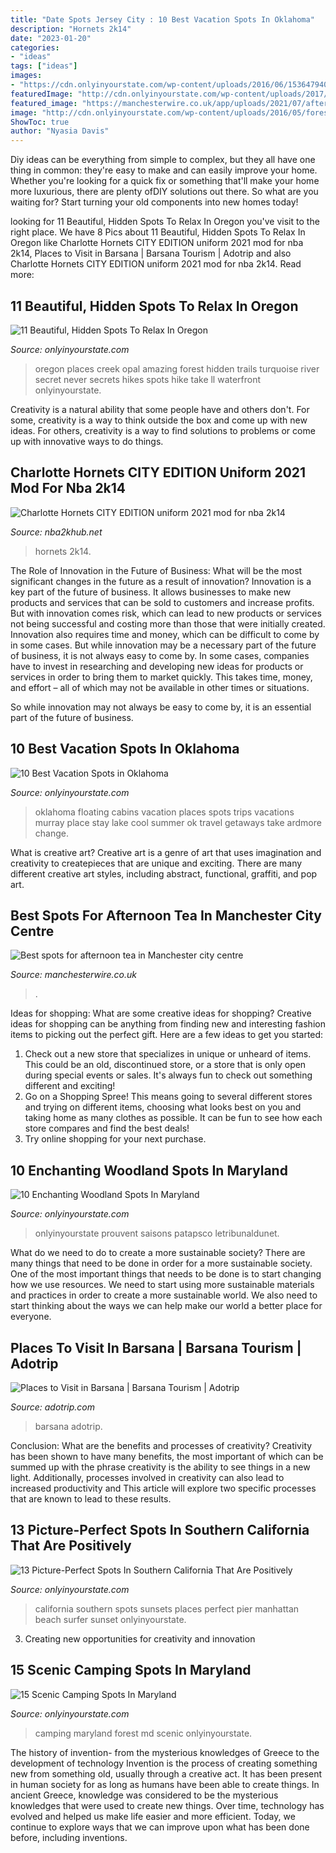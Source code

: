 ```yaml
---
title: "Date Spots Jersey City : 10 Best Vacation Spots In Oklahoma"
description: "Hornets 2k14"
date: "2023-01-20"
categories:
- "ideas"
tags: ["ideas"]
images:
- "https://cdn.onlyinyourstate.com/wp-content/uploads/2016/06/15364794009_a934afb050_o.jpg"
featuredImage: "http://cdn.onlyinyourstate.com/wp-content/uploads/2017/01/10920713295_9ba7e173b8_b.jpg"
featured_image: "https://manchesterwire.co.uk/app/uploads/2021/07/afternoon-tea-full01-scaled.jpg"
image: "http://cdn.onlyinyourstate.com/wp-content/uploads/2016/05/forest.png"
ShowToc: true
author: "Nyasia Davis"
---
```



Diy ideas can be everything from simple to complex, but they all have one thing in common: they're easy to make and can easily improve your home. Whether you're looking for a quick fix or something that'll make your home more luxurious, there are plenty ofDIY solutions out there. So what are you waiting for? Start turning your old components into new homes today!

	

		
looking for 11 Beautiful, Hidden Spots To Relax In Oregon you've visit to the right place. We have 8 Pics about 11 Beautiful, Hidden Spots To Relax In Oregon like Charlotte Hornets CITY EDITION uniform 2021 mod for nba 2k14, Places to Visit in Barsana | Barsana Tourism | Adotrip and also Charlotte Hornets CITY EDITION uniform 2021 mod for nba 2k14. Read more:
		
    
## 11 Beautiful, Hidden Spots To Relax In Oregon

<img loading=lazy src="http://cdn.onlyinyourstate.com/wp-content/uploads/2016/01/5082732383_0d2f892f0a_b.jpg" onerror="this.onerror=null;this.src='https://tse1.mm.bing.net/th?id=OIP.VC3XB9w5BvwCUZJOg9soRQHaEj&amp;pid=15.1';" alt="11 Beautiful, Hidden Spots To Relax In Oregon">

_Source: onlyinyourstate.com_

>oregon places creek opal amazing forest hidden trails turquoise river secret never secrets hikes spots hike take ll waterfront onlyinyourstate. 

	

Creativity is a natural ability that some people have and others don't. For some, creativity is a way to think outside the box and come up with new ideas. For others, creativity is a way to find solutions to problems or come up with innovative ways to do things.

    
## Charlotte Hornets CITY EDITION Uniform 2021 Mod For Nba 2k14

<img loading=lazy src="https://nba2khub.net/uploads_users/images/ba83ed55487c67cd3eeeb85f00558c1a_thumb.jpg" onerror="this.onerror=null;this.src='https://tse3.mm.bing.net/th?id=OIP.vJ7Wd4GVGMevKbTjxBx6lgHaD5&amp;pid=15.1';" alt="Charlotte Hornets CITY EDITION uniform 2021 mod for nba 2k14">

_Source: nba2khub.net_

>hornets 2k14. 

	

The Role of Innovation in the Future of Business: What will be the most significant changes in the future as a result of innovation?
Innovation is a key part of the future of business. It allows businesses to make new products and services that can be sold to customers and increase profits. But with innovation comes risk, which can lead to new products or services not being successful and costing more than those that were initially created. Innovation also requires time and money, which can be difficult to come by in some cases.
But while innovation may be a necessary part of the future of business, it is not always easy to come by. In some cases, companies have to invest in researching and developing new ideas for products or services in order to bring them to market quickly. This takes time, money, and effort – all of which may not be available in other times or situations.

So while innovation may not always be easy to come by, it is an essential part of the future of business.

    
## 10 Best Vacation Spots In Oklahoma

<img loading=lazy src="http://cdn.onlyinyourstate.com/wp-content/uploads/2015/12/ok273-murray2.jpg" onerror="this.onerror=null;this.src='https://tse3.mm.bing.net/th?id=OIP.5iRaIN166PwQXs9l2ADStgHaFQ&amp;pid=15.1';" alt="10 Best Vacation Spots in Oklahoma">

_Source: onlyinyourstate.com_

>oklahoma floating cabins vacation places spots trips vacations murray place stay lake cool summer ok travel getaways take ardmore change. 

	

What is creative art?
Creative art is a genre of art that uses imagination and creativity to createpieces that are unique and exciting. There are many different creative art styles, including abstract, functional, graffiti, and pop art.

    
## Best Spots For Afternoon Tea In Manchester City Centre

<img loading=lazy src="https://manchesterwire.co.uk/app/uploads/2021/07/afternoon-tea-full01-scaled.jpg" onerror="this.onerror=null;this.src='https://tse3.mm.bing.net/th?id=OIP.-iySznKuife9NgFaWGxR3wHaE_&amp;pid=15.1';" alt="Best spots for afternoon tea in Manchester city centre">

_Source: manchesterwire.co.uk_

>. 

	

Ideas for shopping: What are some creative ideas for shopping?
Creative ideas for shopping can be anything from finding new and interesting fashion items to picking out the perfect gift. Here are a few ideas to get you started: 
1. Check out a new store that specializes in unique or unheard of items. This could be an old, discontinued store, or a store that is only open during special events or sales. It's always fun to check out something different and exciting! 
2. Go on a Shopping Spree! This means going to several different stores and trying on different items, choosing what looks best on you and taking home as many clothes as possible. It can be fun to see how each store compares and find the best deals! 
3. Try online shopping for your next purchase.

    
## 10 Enchanting Woodland Spots In Maryland

<img loading=lazy src="https://cdn.onlyinyourstate.com/wp-content/uploads/2016/06/15364794009_a934afb050_o.jpg" onerror="this.onerror=null;this.src='https://tse2.mm.bing.net/th?id=OIP.1YO16JfBIp4BGcxtbkGfkAHaE8&amp;pid=15.1';" alt="10 Enchanting Woodland Spots In Maryland">

_Source: onlyinyourstate.com_

>onlyinyourstate prouvent saisons patapsco letribunaldunet. 

	

What do we need to do to create a more sustainable society?
There are many things that need to be done in order for a more sustainable society. One of the most important things that needs to be done is to start changing how we use resources. We need to start using more sustainable materials and practices in order to create a more sustainable world. We also need to start thinking about the ways we can help make our world a better place for everyone.

    
## Places To Visit In Barsana | Barsana Tourism | Adotrip

<img loading=lazy src="https://www.adotrip.com/public/images/city/master_images/5e3d29230b93a-Barsana_Package_Tour.jpg" onerror="this.onerror=null;this.src='https://tse2.mm.bing.net/th?id=OIP.hiost3ZsKJ38IEgzEfubOgHaEK&amp;pid=15.1';" alt="Places to Visit in Barsana | Barsana Tourism | Adotrip">

_Source: adotrip.com_

>barsana adotrip. 

	

Conclusion: What are the benefits and processes of creativity?
Creativity has been shown to have many benefits, the most important of which can be summed up with the phrase creativity is the ability to see things in a new light. Additionally, processes involved in creativity can also lead to increased productivity and This article will explore two specific processes that are known to lead to these results.

    
## 13 Picture-Perfect Spots In Southern California That Are Positively

<img loading=lazy src="http://cdn.onlyinyourstate.com/wp-content/uploads/2017/01/10920713295_9ba7e173b8_b.jpg" onerror="this.onerror=null;this.src='https://tse4.mm.bing.net/th?id=OIP.F1rUxcV1z_qVABXU6xJcqwHaE8&amp;pid=15.1';" alt="13 Picture-Perfect Spots In Southern California That Are Positively">

_Source: onlyinyourstate.com_

>california southern spots sunsets places perfect pier manhattan beach surfer sunset onlyinyourstate. 

	

3. Creating new opportunities for creativity and innovation 

    
## 15 Scenic Camping Spots In Maryland

<img loading=lazy src="http://cdn.onlyinyourstate.com/wp-content/uploads/2016/05/forest.png" onerror="this.onerror=null;this.src='https://tse3.mm.bing.net/th?id=OIP.M5Up-yk1-Ya0yRFDXS_LGQHaEb&amp;pid=15.1';" alt="15 Scenic Camping Spots In Maryland">

_Source: onlyinyourstate.com_

>camping maryland forest md scenic onlyinyourstate. 

	

The history of invention- from the mysterious knowledges of Greece to the development of technology
Invention is the process of creating something new from something old, usually through a creative act. It has been present in human society for as long as humans have been able to create things. In ancient Greece, knowledge was considered to be the mysterious knowledges that were used to create new things. Over time, technology has evolved and helped us make life easier and more efficient. Today, we continue to explore ways that we can improve upon what has been done before, including inventions.

